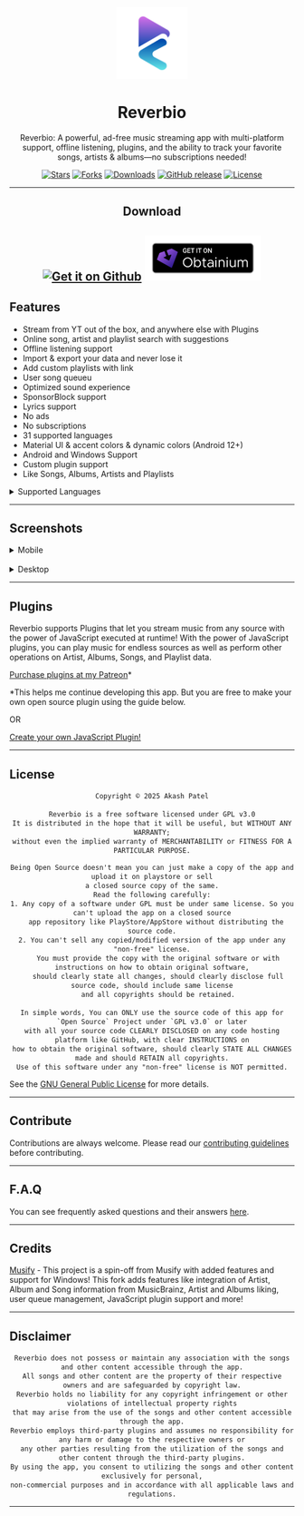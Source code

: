 
<center>

<img src="https://github.com/akashskypatel/Reverbio/blob/master/assets/images/ic_launcher_foreground.png?raw=true" width=25%/>

# Reverbio

Reverbio: A powerful, ad-free music streaming app with multi-platform support, offline listening, plugins, and the ability to track your favorite songs, artists & albums—no subscriptions needed!

[![Stars](https://img.shields.io/github/stars/akashskypatel/Reverbio?style=flat-square&color=144DB3)](https://github.com/akashskypatel/Reverbio/stargazers)
[![Forks](https://img.shields.io/github/forks/akashskypatel/Reverbio?style=flat-square&color=144DB3)](https://github.com/akashskypatel/Reverbio/fork)
[![Downloads](https://img.shields.io/github/downloads/akashskypatel/Reverbio/total?style=flat-square&color=144DB3)](https://github.com/akashskypatel/Reverbio/releases)
[![GitHub release](https://img.shields.io/github/v/release/akashskypatel/Reverbio?color=144DB3)](https://github.com/akashskypatel/Reverbio/releases)
[![License](https://img.shields.io/github/license/akashskypatel/Reverbio?color=144DB3)](LICENSE)

---

## Download

[<img src="/repository_files/get-it-on-github.png" alt="Get it on Github" height="80">](https://github.com/akashskypatel/Reverbio/releases/latest)
[<img src="/repository_files/badge_obtainium_margin.png" alt="Get it on Obtainium" height="80">](https://apps.obtainium.imranr.dev/redirect?r=obtainium://app/%7B%22id%22%3A%22com.akashskypatel.reverbio%22%2C%22url%22%3A%22https%3A%2F%2Fgithub.com%2Fakashskypatel%2FReverbio%22%2C%22author%22%3A%22akashskypatel%22%2C%22name%22%3A%22Reverbio%22%2C%22preferredApkIndex%22%3A0%2C%22additionalSettings%22%3A%22%7B%5C%22includePrereleases%5C%22%3Afalse%2C%5C%22fallbackToOlderReleases%5C%22%3Atrue%2C%5C%22filterReleaseTitlesByRegEx%5C%22%3A%5C%22%5C%22%2C%5C%22filterReleaseNotesByRegEx%5C%22%3A%5C%22%5C%22%2C%5C%22verifyLatestTag%5C%22%3Afalse%2C%5C%22sortMethodChoice%5C%22%3A%5C%22date%5C%22%2C%5C%22useLatestAssetDateAsReleaseDate%5C%22%3Afalse%2C%5C%22releaseTitleAsVersion%5C%22%3Afalse%2C%5C%22trackOnly%5C%22%3Afalse%2C%5C%22versionExtractionRegEx%5C%22%3A%5C%22%5C%22%2C%5C%22matchGroupToUse%5C%22%3A%5C%22%5C%22%2C%5C%22versionDetection%5C%22%3Atrue%2C%5C%22releaseDateAsVersion%5C%22%3Afalse%2C%5C%22useVersionCodeAsOSVersion%5C%22%3Afalse%2C%5C%22apkFilterRegEx%5C%22%3A%5C%22%5C%22%2C%5C%22invertAPKFilter%5C%22%3Afalse%2C%5C%22autoApkFilterByArch%5C%22%3Atrue%2C%5C%22appName%5C%22%3A%5C%22%5C%22%2C%5C%22appAuthor%5C%22%3A%5C%22%5C%22%2C%5C%22shizukuPretendToBeGooglePlay%5C%22%3Afalse%2C%5C%22allowInsecure%5C%22%3Afalse%2C%5C%22exemptFromBackgroundUpdates%5C%22%3Afalse%2C%5C%22skipUpdateNotifications%5C%22%3Afalse%2C%5C%22about%5C%22%3A%5C%22%5C%22%2C%5C%22refreshBeforeDownload%5C%22%3Afalse%2C%5C%22github-creds%5C%22%3A%5C%22%5C%22%7D%22%2C%22overrideSource%22%3A%22GitHub%22%7D)
---

</center>

## Features

- Stream from YT out of the box, and anywhere else with Plugins <br/>
- Online song, artist and playlist search with suggestions <br/>
- Offline listening support <br/>
- Import & export your data and never lose it <br/>
- Add custom playlists with link <br/>
- User song queueu <br/>
- Optimized sound experience <br/>
- SponsorBlock support <br/>
- Lyrics support <br/>
- No ads <br/>
- No subscriptions <br/>
- 31 supported languages <br/>
- Material UI & accent colors & dynamic colors (Android 12+) <br/>
- Android and Windows Support <br/>
- Custom plugin support <br/>
- Like Songs, Albums, Artists and Playlists <br/>

<details>
<summary>Supported Languages</summary>
  <ul>
  <li>English</li>
  <li>العربية</li>
  <li>বাংলা</li>
  <li>简体中文</li>
  <li>繁體中文</li>
  <li>繁體中文 (臺灣)</li>
  <li>廣東話</li>
  <li>Français</li>
  <li>Deutsch</li>
  <li>Ελληνικά</li>
  <li>हिन्दी</li>
  <li>Bahasa Indonesia</li>
  <li>Italiano</li>
  <li>日本語</li>
  <li>한국어</li>
  <li>Polski</li>
  <li>Português</li>
  <li>Português (Brasil)</li>
  <li>Русский</li>
  <li>Español</li>
  <li>فارسی</li>
  <li>ગુજરાતી</li>
  <li>मराठी</li>
  <li>Kiswahili</li>
  <li>தமிழ்</li>
  <li>తెలుగు</li>
  <li>ไทย</li>
  <li>Türkçe</li>
  <li>Українська</li>
  <li>Tiếng Việt</li>
  </ul>
</details>

---

## Screenshots


<details>
<summary>Mobile</summary>

### Android

<center>

| ![Screenshot 1](https://github.com/akashskypatel/Reverbio/blob/master/repository_files/screenshot1.png?raw=true) | ![Screenshot 2](https://github.com/akashskypatel/Reverbio/blob/master/repository_files/screenshot2.png?raw=true) | ![Screenshot 3](https://github.com/akashskypatel/Reverbio/blob/master/repository_files/screenshot3.png?raw=true) | ![Screenshot 4](https://github.com/akashskypatel/Reverbio/blob/master/repository_files/screenshot4.png?raw=true) | ![Screenshot 5](https://github.com/akashskypatel/Reverbio/blob/master/repository_files/screenshot5.png?raw=true) |
|----------------------------------------------------------------------------------------------------------------------------------------|----------------------------------------------------------------------------------------------------------------------------------------|----------------------------------------------------------------------------------------------------------------------------------------|----------------------------------------------------------------------------------------------------------------------------------------|----------------------------------------------------------------------------------------------------------------------------------------|

</center>

</details>
<br/>
<details>
<summary>Desktop</summary>

<center>

### Desktop

| ![Screenshot 1](https://github.com/akashskypatel/Reverbio/blob/master/repository_files/desktop_screenshot1.png?raw=true) | ![Screenshot 2](https://github.com/akashskypatel/Reverbio/blob/master/repository_files/desktop_screenshot2.png?raw=true) |
|----------------------------------------------------------------------------------------------------------------------------------------|----------------------------------------------------------------------------------------------------------------------------------------|

 ![Screenshot 3](https://github.com/akashskypatel/Reverbio/blob/master/repository_files/desktop_screenshot3.png?raw=true) | ![Screenshot 4](https://github.com/akashskypatel/Reverbio/blob/master/repository_files/desktop_screenshot4.png?raw=true) |
|----------------------------------------------------------------------------------------------------------------------------------------|----------------------------------------------------------------------------------------------------------------------------------------|

 ![Screenshot 5](https://github.com/akashskypatel/Reverbio/blob/master/repository_files/desktop_screenshot5.png?raw=true) | ![Screenshot 6](https://github.com/akashskypatel/Reverbio/blob/master/repository_files/desktop_screenshot6.png?raw=true) |
|----------------------------------------------------------------------------------------------------------------------------------------|----------------------------------------------------------------------------------------------------------------------------------------|

</center>

</details>

---


## Plugins

Reverbio supports Plugins that let you stream music from any source with the power of JavaScript executed at runtime! With the power of JavaScript plugins, you can play music for endless sources as well as perform other operations on Artist, Albums, Songs, and Playlist data.

[Purchase plugins at my Patreon](https://www.patreon.com/c/AkashSkyPatel/collections)*

*This helps me continue developing this app. But you are free to make your own open source plugin using the guide below.

OR

[Create your own JavaScript Plugin!](https://github.com/akashskypatel/Reverbio/blob/master/app_plugins/README.md)

---

## License

<center>

```
Copyright © 2025 Akash Patel

Reverbio is a free software licensed under GPL v3.0
It is distributed in the hope that it will be useful, but WITHOUT ANY WARRANTY;
without even the implied warranty of MERCHANTABILITY or FITNESS FOR A PARTICULAR PURPOSE.
```

```
Being Open Source doesn't mean you can just make a copy of the app and upload it on playstore or sell
a closed source copy of the same.
Read the following carefully:
1. Any copy of a software under GPL must be under same license. So you can't upload the app on a closed source
  app repository like PlayStore/AppStore without distributing the source code.
2. You can't sell any copied/modified version of the app under any "non-free" license.
   You must provide the copy with the original software or with instructions on how to obtain original software,
   should clearly state all changes, should clearly disclose full source code, should include same license
   and all copyrights should be retained.

In simple words, You can ONLY use the source code of this app for `Open Source` Project under `GPL v3.0` or later
with all your source code CLEARLY DISCLOSED on any code hosting platform like GitHub, with clear INSTRUCTIONS on
how to obtain the original software, should clearly STATE ALL CHANGES made and should RETAIN all copyrights.
Use of this software under any "non-free" license is NOT permitted.
```

</center>

See the [GNU General Public License](https://github.com/akashskypatel/Reverbio/blob/master/LICENSE) for more details.

---

## Contribute

Contributions are always welcome. Please read our [contributing guidelines](https://github.com/akashskypatel/Reverbio/blob/master/CONTRIBUTING.md) before contributing.

---

## F.A.Q

You can see frequently asked questions and their answers [here](https://github.com/akashskypatel/Reverbio/discussions/340).

---

## Credits

[Musify](https://github.com/gokadzev/Musify) - This project is a spin-off from Musify with added features and support for Windows! This fork adds features like integration of Artist, Album and Song information from MusicBrainz, Artist and Albums liking, user queue management, JavaScript plugin support and more! 

---

## Disclaimer

<center>

```
Reverbio does not possess or maintain any association with the songs and other content accessible through the app.
All songs and other content are the property of their respective owners and are safeguarded by copyright law.
Reverbio holds no liability for any copyright infringement or other violations of intellectual property rights
that may arise from the use of the songs and other content accessible through the app.
Reverbio employs third-party plugins and assumes no responsibility for any harm or damage to the respective owners or
any other parties resulting from the utilization of the songs and other content through the third-party plugins.
By using the app, you consent to utilizing the songs and other content exclusively for personal,
non-commercial purposes and in accordance with all applicable laws and regulations.
```

</center>

---
